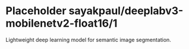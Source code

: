 # Placeholder sayakpaul/deeplabv3-mobilenetv2-float16/1
Lightweight deep learning model for semantic image segmentation.

<!-- module-type: image-segmentation -->
<!-- network-architecture: deeplab-mobilenetv2_coco_voc_trainval -->
<!-- dataset: pascal-voc-2012 -->
<!-- fine-tunable: false -->
<!-- language: en -->
<!-- license: Apache-2.0 -->